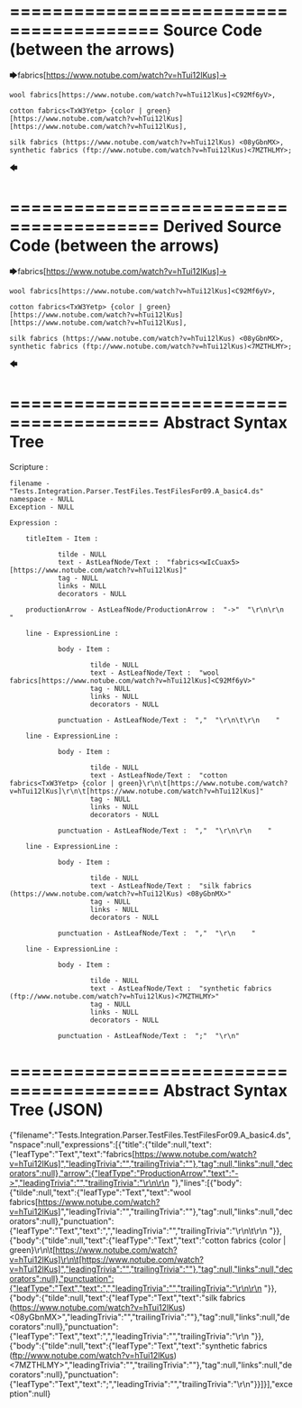 ========================================
Source Code (between the arrows)
========================================

🡆fabrics<wIcCuax5>[https://www.notube.com/watch?v=hTui12lKus]->

    wool fabrics[https://www.notube.com/watch?v=hTui12lKus]<C92Mf6yV>,
	
    cotton fabrics<TxW3Yetp> {color | green}
	[https://www.notube.com/watch?v=hTui12lKus]
	[https://www.notube.com/watch?v=hTui12lKus],

    silk fabrics (https://www.notube.com/watch?v=hTui12lKus) <08yGbnMX>,
    synthetic fabrics (ftp://www.notube.com/watch?v=hTui12lKus)<7MZTHLMY>;
🡄

========================================
Derived Source Code (between the arrows)
========================================

🡆fabrics<wIcCuax5>[https://www.notube.com/watch?v=hTui12lKus]->

    wool fabrics[https://www.notube.com/watch?v=hTui12lKus]<C92Mf6yV>,
	
    cotton fabrics<TxW3Yetp> {color | green}
	[https://www.notube.com/watch?v=hTui12lKus]
	[https://www.notube.com/watch?v=hTui12lKus],

    silk fabrics (https://www.notube.com/watch?v=hTui12lKus) <08yGbnMX>,
    synthetic fabrics (ftp://www.notube.com/watch?v=hTui12lKus)<7MZTHLMY>;
🡄

========================================
Abstract Syntax Tree
========================================

Scripture : 

    filename - "Tests.Integration.Parser.TestFiles.TestFilesFor09.A_basic4.ds"
    namespace - NULL
    Exception - NULL

    Expression : 
    
        titleItem - Item : 
            
                tilde - NULL
                text - AstLeafNode/Text :  "fabrics<wIcCuax5>[https://www.notube.com/watch?v=hTui12lKus]" 
                tag - NULL
                links - NULL
                decorators - NULL
            
        productionArrow - AstLeafNode/ProductionArrow :  "->"  "\r\n\r\n    "
    
        line - ExpressionLine : 
            
                body - Item : 
                    
                        tilde - NULL
                        text - AstLeafNode/Text :  "wool fabrics[https://www.notube.com/watch?v=hTui12lKus]<C92Mf6yV>" 
                        tag - NULL
                        links - NULL
                        decorators - NULL
                    
                punctuation - AstLeafNode/Text :  ","  "\r\n\t\r\n    "
            
        line - ExpressionLine : 
            
                body - Item : 
                    
                        tilde - NULL
                        text - AstLeafNode/Text :  "cotton fabrics<TxW3Yetp> {color | green}\r\n\t[https://www.notube.com/watch?v=hTui12lKus]\r\n\t[https://www.notube.com/watch?v=hTui12lKus]" 
                        tag - NULL
                        links - NULL
                        decorators - NULL
                    
                punctuation - AstLeafNode/Text :  ","  "\r\n\r\n    "
            
        line - ExpressionLine : 
            
                body - Item : 
                    
                        tilde - NULL
                        text - AstLeafNode/Text :  "silk fabrics (https://www.notube.com/watch?v=hTui12lKus) <08yGbnMX>" 
                        tag - NULL
                        links - NULL
                        decorators - NULL
                    
                punctuation - AstLeafNode/Text :  ","  "\r\n    "
            
        line - ExpressionLine : 
            
                body - Item : 
                    
                        tilde - NULL
                        text - AstLeafNode/Text :  "synthetic fabrics (ftp://www.notube.com/watch?v=hTui12lKus)<7MZTHLMY>" 
                        tag - NULL
                        links - NULL
                        decorators - NULL
                    
                punctuation - AstLeafNode/Text :  ";"  "\r\n"
            
    
========================================
Abstract Syntax Tree (JSON)
========================================

{"filename":"Tests.Integration.Parser.TestFiles.TestFilesFor09.A_basic4.ds","nspace":null,"expressions":[{"title":{"tilde":null,"text":{"leafType":"Text","text":"fabrics<wIcCuax5>[https://www.notube.com/watch?v=hTui12lKus]","leadingTrivia":"","trailingTrivia":""},"tag":null,"links":null,"decorators":null},"arrow":{"leafType":"ProductionArrow","text":"->","leadingTrivia":"","trailingTrivia":"\r\n\r\n    "},"lines":[{"body":{"tilde":null,"text":{"leafType":"Text","text":"wool fabrics[https://www.notube.com/watch?v=hTui12lKus]<C92Mf6yV>","leadingTrivia":"","trailingTrivia":""},"tag":null,"links":null,"decorators":null},"punctuation":{"leafType":"Text","text":",","leadingTrivia":"","trailingTrivia":"\r\n\t\r\n    "}},{"body":{"tilde":null,"text":{"leafType":"Text","text":"cotton fabrics<TxW3Yetp> {color | green}\r\n\t[https://www.notube.com/watch?v=hTui12lKus]\r\n\t[https://www.notube.com/watch?v=hTui12lKus]","leadingTrivia":"","trailingTrivia":""},"tag":null,"links":null,"decorators":null},"punctuation":{"leafType":"Text","text":",","leadingTrivia":"","trailingTrivia":"\r\n\r\n    "}},{"body":{"tilde":null,"text":{"leafType":"Text","text":"silk fabrics (https://www.notube.com/watch?v=hTui12lKus) <08yGbnMX>","leadingTrivia":"","trailingTrivia":""},"tag":null,"links":null,"decorators":null},"punctuation":{"leafType":"Text","text":",","leadingTrivia":"","trailingTrivia":"\r\n    "}},{"body":{"tilde":null,"text":{"leafType":"Text","text":"synthetic fabrics (ftp://www.notube.com/watch?v=hTui12lKus)<7MZTHLMY>","leadingTrivia":"","trailingTrivia":""},"tag":null,"links":null,"decorators":null},"punctuation":{"leafType":"Text","text":";","leadingTrivia":"","trailingTrivia":"\r\n"}}]}],"exception":null}